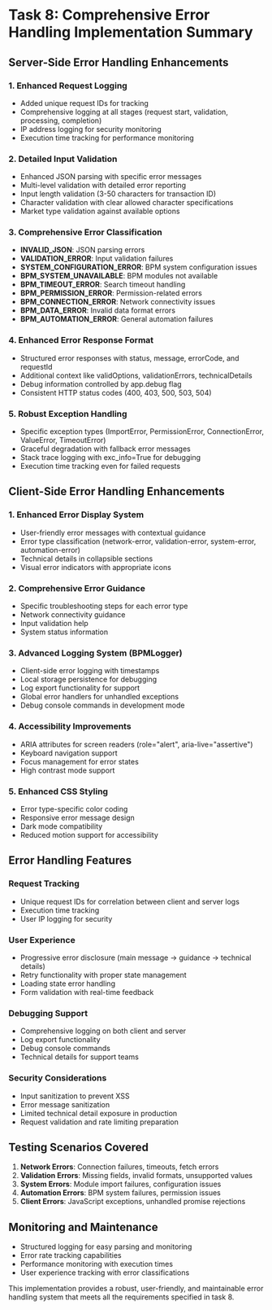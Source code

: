 # Task 8: Comprehensive Error Handling Implementation Summary

## Server-Side Error Handling Enhancements

### 1. Enhanced Request Logging
- Added unique request IDs for tracking
- Comprehensive logging at all stages (request start, validation, processing, completion)
- IP address logging for security monitoring
- Execution time tracking for performance monitoring

### 2. Detailed Input Validation
- Enhanced JSON parsing with specific error messages
- Multi-level validation with detailed error reporting
- Input length validation (3-50 characters for transaction ID)
- Character validation with clear allowed character specifications
- Market type validation against available options

### 3. Comprehensive Error Classification
- **INVALID_JSON**: JSON parsing errors
- **VALIDATION_ERROR**: Input validation failures
- **SYSTEM_CONFIGURATION_ERROR**: BPM system configuration issues
- **BPM_SYSTEM_UNAVAILABLE**: BPM modules not available
- **BPM_TIMEOUT_ERROR**: Search timeout handling
- **BPM_PERMISSION_ERROR**: Permission-related errors
- **BPM_CONNECTION_ERROR**: Network connectivity issues
- **BPM_DATA_ERROR**: Invalid data format errors
- **BPM_AUTOMATION_ERROR**: General automation failures

### 4. Enhanced Error Response Format
- Structured error responses with status, message, errorCode, and requestId
- Additional context like validOptions, validationErrors, technicalDetails
- Debug information controlled by app.debug flag
- Consistent HTTP status codes (400, 403, 500, 503, 504)

### 5. Robust Exception Handling
- Specific exception types (ImportError, PermissionError, ConnectionError, ValueError, TimeoutError)
- Graceful degradation with fallback error messages
- Stack trace logging with exc_info=True for debugging
- Execution time tracking even for failed requests

## Client-Side Error Handling Enhancements

### 1. Enhanced Error Display System
- User-friendly error messages with contextual guidance
- Error type classification (network-error, validation-error, system-error, automation-error)
- Technical details in collapsible sections
- Visual error indicators with appropriate icons

### 2. Comprehensive Error Guidance
- Specific troubleshooting steps for each error type
- Network connectivity guidance
- Input validation help
- System status information

### 3. Advanced Logging System (BPMLogger)
- Client-side error logging with timestamps
- Local storage persistence for debugging
- Log export functionality for support
- Global error handlers for unhandled exceptions
- Debug console commands in development mode

### 4. Accessibility Improvements
- ARIA attributes for screen readers (role="alert", aria-live="assertive")
- Keyboard navigation support
- Focus management for error states
- High contrast mode support

### 5. Enhanced CSS Styling
- Error type-specific color coding
- Responsive error message design
- Dark mode compatibility
- Reduced motion support for accessibility

## Error Handling Features

### Request Tracking
- Unique request IDs for correlation between client and server logs
- Execution time tracking
- User IP logging for security

### User Experience
- Progressive error disclosure (main message → guidance → technical details)
- Retry functionality with proper state management
- Loading state error handling
- Form validation with real-time feedback

### Debugging Support
- Comprehensive logging on both client and server
- Log export functionality
- Debug console commands
- Technical details for support teams

### Security Considerations
- Input sanitization to prevent XSS
- Error message sanitization
- Limited technical detail exposure in production
- Request validation and rate limiting preparation

## Testing Scenarios Covered

1. **Network Errors**: Connection failures, timeouts, fetch errors
2. **Validation Errors**: Missing fields, invalid formats, unsupported values
3. **System Errors**: Module import failures, configuration issues
4. **Automation Errors**: BPM system failures, permission issues
5. **Client Errors**: JavaScript exceptions, unhandled promise rejections

## Monitoring and Maintenance

- Structured logging for easy parsing and monitoring
- Error rate tracking capabilities
- Performance monitoring with execution times
- User experience tracking with error classifications

This implementation provides a robust, user-friendly, and maintainable error handling system that meets all the requirements specified in task 8.